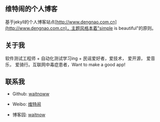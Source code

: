 ## 维特闹的个人博客

基于jekyll的个人博客站点[http://www.dengnao.com.cn](http://www.dengnao.com.cn)，主题风格本着"simple is beautiful"的原则。

## 关于我

软件测试工程师 + 自动化测试学习ing + 民谣爱好者，爱技术， 爱开源， 爱音乐， 爱骑行。互联网中毒症患者，Want to make a good app!

## 联系我

* Github: [waitnoww](https://github.com/waitnoww)

* Weibo: [维特闹](http://weibo.com/dengnao)

* 博客园: [waitnow](http://www.cnblogs.com/waitnow)